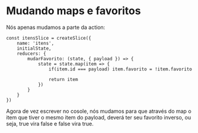 # Mudando maps e favoritos

Nós apenas mudamos a parte da action:

    const itensSlice = createSlice({
        name: 'itens',
        initialState,
        reducers: {
            mudarFavorito: (state, { payload }) => {
                state = state.map(item => {
                    if(item.id === payload) item.favorito = !item.favorito

                    return item
                })
            }
        }
    })

Agora de vez escrever no cosole, nós mudamos para que através do map o item que tiver o mesmo item do payload, deverá ter seu favorito inverso, ou seja, true vira false e false vira true.